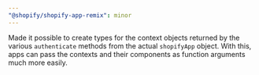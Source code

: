 ```yaml
---
"@shopify/shopify-app-remix": minor
---
```


Made it possible to create types for the context objects returned by the various `authenticate` methods from the actual `shopifyApp` object. With this, apps can pass the contexts and their components as function arguments much more easily.
